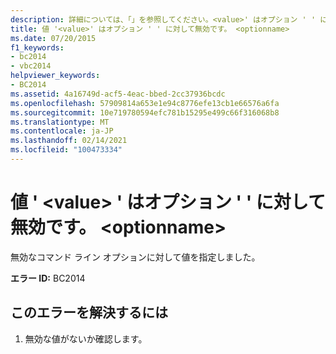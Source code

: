 ```yaml
---
description: 詳細については、「」を参照してください。<value>' はオプション ' ' に対して無効です。 <optionname>
title: 値 '<value>' はオプション ' ' に対して無効です。 <optionname>
ms.date: 07/20/2015
f1_keywords:
- bc2014
- vbc2014
helpviewer_keywords:
- BC2014
ms.assetid: 4a16749d-acf5-4eac-bbed-2cc37936bcdc
ms.openlocfilehash: 57909814a653e1e94c8776efe13cb1e66576a6fa
ms.sourcegitcommit: 10e719780594efc781b15295e499c66f316068b8
ms.translationtype: MT
ms.contentlocale: ja-JP
ms.lasthandoff: 02/14/2021
ms.locfileid: "100473334"
---
```

# <a name="the-value-value-is-invalid-for-option-optionname"></a>値 ' \<value> ' はオプション ' ' に対して無効です。 \<optionname>

無効なコマンド ライン オプションに対して値を指定しました。  
  
 **エラー ID:** BC2014  
  
## <a name="to-correct-this-error"></a>このエラーを解決するには  
  
1. 無効な値がないか確認します。
